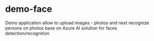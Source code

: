 # demo-face
Demo application allow to upload images - photos and next recognize persons on photos base on Azure AI solution for faces detection/recognition 
